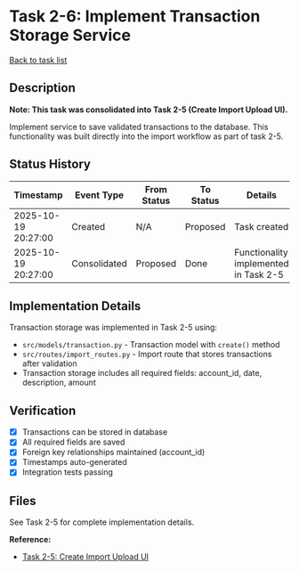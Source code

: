 # Task 2-6: Implement Transaction Storage Service

[Back to task list](./tasks.md)

## Description

**Note: This task was consolidated into Task 2-5 (Create Import Upload UI).**

Implement service to save validated transactions to the database. This functionality was built directly into the import workflow as part of task 2-5.

## Status History

| Timestamp | Event Type | From Status | To Status | Details | User |
|-----------|------------|-------------|-----------|---------|------|
| 2025-10-19 20:27:00 | Created | N/A | Proposed | Task created | Saeed |
| 2025-10-19 20:27:00 | Consolidated | Proposed | Done | Functionality implemented in Task 2-5 | Saeed |

## Implementation Details

Transaction storage was implemented in Task 2-5 using:
- `src/models/transaction.py` - Transaction model with `create()` method
- `src/routes/import_routes.py` - Import route that stores transactions after validation
- Transaction storage includes all required fields: account_id, date, description, amount

## Verification

- [x] Transactions can be stored in database
- [x] All required fields are saved
- [x] Foreign key relationships maintained (account_id)
- [x] Timestamps auto-generated
- [x] Integration tests passing

## Files

See Task 2-5 for complete implementation details.

**Reference:**
- [Task 2-5: Create Import Upload UI](./2-5.md)

